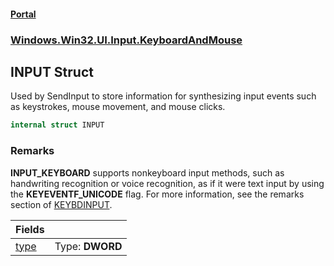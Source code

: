 #### [Portal](index.md 'index')
### [Windows.Win32.UI.Input.KeyboardAndMouse](Windows.Win32.UI.Input.KeyboardAndMouse.md 'Windows.Win32.UI.Input.KeyboardAndMouse')

## INPUT Struct

Used by SendInput to store information for synthesizing input events such as keystrokes, mouse movement, and mouse clicks.

```csharp
internal struct INPUT
```

### Remarks
<b> INPUT_KEYBOARD</b> supports nonkeyboard input methods, such as handwriting recognition or voice recognition, as if it were text input by using the <b>KEYEVENTF_UNICODE</b> flag. For more information, see the remarks section of <a href="https://docs.microsoft.com/windows/desktop/api/winuser/ns-winuser-keybdinput">KEYBDINPUT</a>.

| Fields | |
| :--- | :--- |
| [type](INPUT.type.md 'Windows.Win32.UI.Input.KeyboardAndMouse.INPUT.type') | Type: <b>DWORD</b> |

